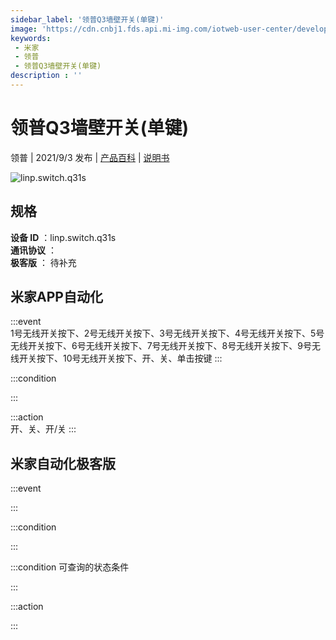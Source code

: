 ```yaml
---
sidebar_label: '领普Q3墙壁开关(单键)'
image: 'https://cdn.cnbj1.fds.api.mi-img.com/iotweb-user-center/developer_16790477686990fVzJKjT.png?GalaxyAccessKeyId=AKVGLQWBOVIRQ3XLEW&Expires=9223372036854775807&Signature=dues0BII2z8UN5F21d8t6JvKgWg='
keywords: 
 - 米家
 - 领普
 - 领普Q3墙壁开关(单键)
description : ''
---
```

# 领普Q3墙壁开关(单键)

领普 | 2021/9/3 发布 | [产品百科](https://home.mi.com/webapp/content/baike/product/index.html?model=linp.switch.q31s/) | [说明书](https://home.mi.com/views/introduction.html?model=linp.switch.q31s&region=cn)

![linp.switch.q31s](https://cdn.cnbj1.fds.api.mi-img.com/iotweb-user-center/developer_16790477686990fVzJKjT.png?GalaxyAccessKeyId=AKVGLQWBOVIRQ3XLEW&Expires=9223372036854775807&Signature=dues0BII2z8UN5F21d8t6JvKgWg=)

## 规格  
> 
**设备 ID** ：linp.switch.q31s  
**通讯协议** ：  
**极客版**  ： 待补充 


## 米家APP自动化  

:::event  
1号无线开关按下、2号无线开关按下、3号无线开关按下、4号无线开关按下、5号无线开关按下、6号无线开关按下、7号无线开关按下、8号无线开关按下、9号无线开关按下、10号无线开关按下、开、关、单击按键
:::

:::condition  

:::

:::action   
开、关、开/关
:::

## 米家自动化极客版  

:::event  

:::

:::condition  

:::

:::condition 可查询的状态条件  

:::

:::action  

:::

        
